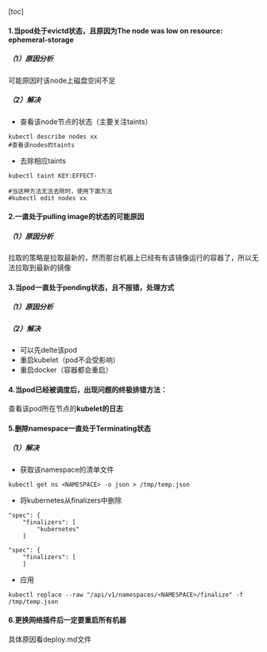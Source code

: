 [toc]

#### 1.当pod处于evictd状态，且原因为The node was low on resource: ephemeral-storage

##### （1）原因分析
可能原因时该node上磁盘空间不足

##### （2）解决

* 查看该node节点的状态（主要关注taints）
```shell
kubectl describe nodes xx
#查看该nodes的taints
```

* 去除相应taints
```shell
kubectl taint KEY:EFFECT-

#当这种方法无法去除时，使用下面方法
#kubectl edit nodes xx
```

#### 2.一直处于pulling image的状态的可能原因

##### （1）原因分析
拉取的策略是拉取最新的，然而那台机器上已经有有该镜像运行的容器了，所以无法拉取到最新的镜像


#### 3.当pod一直处于pending状态，且不报错，处理方式

##### （1）原因分析

##### （2）解决
* 可以先delte该pod
* 重启kubelet（pod不会受影响）
* 重启docker（容器都会重启）

#### 4.当pod已经被调度后，出现问题的终极排错方法：

查看该pod所在节点的**kubelet的日志**

#### 5.删除namespace一直处于Terminating状态

##### （1）解决
* 获取该namespace的清单文件
```shell
kubectl get ns <NAMESPACE> -o json > /tmp/temp.json
```
* 将kubernetes从finalizers中删除
```
"spec": {
    "finalizers": [
        "kubernetes"
    ]
```

```
"spec": {
    "finalizers": [
    ]
```

* 应用
```shell
kubectl replace --raw "/api/v1/namespaces/<NAMESPACE>/finalize" -f /tmp/temp.json
```

#### 6.更换网络插件后一定要重启所有机器
具体原因看deploy.md文件

